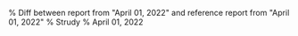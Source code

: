 % Diff between report from "April 01, 2022" and reference report from "April 01, 2022"
% Strudy
% April 01, 2022


